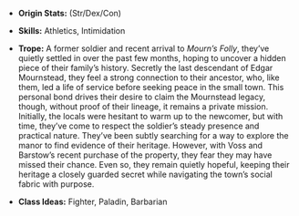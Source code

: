 - **Origin Stats:** (Str/Dex/Con)
    
- **Skills:** Athletics, Intimidation
    
- **Trope:** A former soldier and recent arrival to _Mourn’s Folly_, they’ve quietly settled in over the past few months, hoping to uncover a hidden piece of their family’s history. Secretly the last descendant of Edgar Mournstead, they feel a strong connection to their ancestor, who, like them, led a life of service before seeking peace in the small town. This personal bond drives their desire to claim the Mournstead legacy, though, without proof of their lineage, it remains a private mission. Initially, the locals were hesitant to warm up to the newcomer, but with time, they’ve come to respect the soldier’s steady presence and practical nature. They’ve been subtly searching for a way to explore the manor to find evidence of their heritage. However, with Voss and Barstow’s recent purchase of the property, they fear they may have missed their chance. Even so, they remain quietly hopeful, keeping their heritage a closely guarded secret while navigating the town’s social fabric with purpose.
    
- **Class Ideas:** Fighter, Paladin, Barbarian